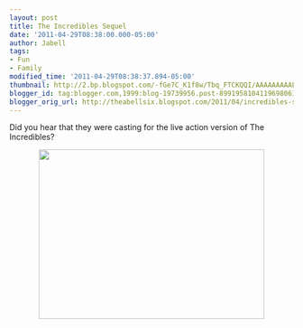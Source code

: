 ```yaml
---
layout: post
title: The Incredibles Sequel
date: '2011-04-29T08:38:00.000-05:00'
author: Jabell
tags:
- Fun
- Family
modified_time: '2011-04-29T08:38:37.894-05:00'
thumbnail: http://2.bp.blogspot.com/-fGe7C_K1f8w/Tbq_FTCKQQI/AAAAAAAAALc/W-ywdyK14DA/s72-c/TheIncredibles.jpg
blogger_id: tag:blogger.com,1999:blog-19739956.post-8991958104119698061
blogger_orig_url: http://theabellsix.blogspot.com/2011/04/incredibles-sequel.html
---
```


Did you hear that they were casting for the live action version of The Incredibles?<br /><div class="separator" style="clear: both; text-align: center;"><a href="http://2.bp.blogspot.com/-fGe7C_K1f8w/Tbq_FTCKQQI/AAAAAAAAALc/W-ywdyK14DA/s1600/TheIncredibles.jpg" imageanchor="1" style="margin-left: 1em; margin-right: 1em;"><img border="0" height="300" src="http://2.bp.blogspot.com/-fGe7C_K1f8w/Tbq_FTCKQQI/AAAAAAAAALc/W-ywdyK14DA/s400/TheIncredibles.jpg" width="400" /></a></div>